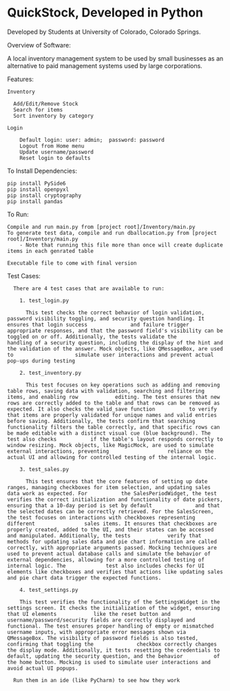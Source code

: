 # QuickStock, Developed in Python

Developed by Students at University of Colorado, Colorado Springs.

Overview of Software: 

  A local inventory management system to be used by small businesses as an alternative to paid management systems used by large corporations. 

  Features:

    Inventory

      Add/Edit/Remove Stock
      Search for items
      Sort inventory by category

    Login

        Default login: user: admin;  password: password
        Logout from Home menu
        Update username/password
        Reset login to defaults

  To Install Dependencies:
    
    pip install PySide6
    pip install openpyxl
    pip install cryptography
    pip install pandas

  To Run:
    
    Compile and run main.py from [project root]/Inventory/main.py
    To generate test data, compile and run dballocation.py from [project root]/Inventory/main.py
        - Note that running this file more than once will create duplicate items in each genrated table

    Executable file to come with final version

    
  Test Cases:

      There are 4 test cases that are available to run:
      
        1. test_login.py
        
          This test checks the correct behavior of login validation, password visibility toggling, and security question handling. It ensures that login success              and failure trigger appropriate responses, and that the password field's visibility can be toggled on or off. Additionally, the tests validate the                  handling of a security question, including the display of the hint and the validation of the answer. Mock objects, like QMessageBox, are used to                    simulate user interactions and prevent actual pop-ups during testing
          
        2. test_inventory.py
        
          This test focuses on key operations such as adding and removing table rows, saving data with validation, searching and filtering items, and enabling row            editing. The test ensures that new rows are correctly added to the table and that rows can be removed as expected. It also checks the valid_save function           to verify that items are properly validated for unique names and valid entries before saving. Additionally, the tests confirm that searching                        functionality filters the table correctly, and that specific rows can be made editable with a distinct visual cue (blue background). The test also checks           if the table's layout responds correctly to window resizing. Mock objects, like MagicMock, are used to simulate external interactions, preventing                   reliance on the actual UI and allowing for controlled testing of the internal logic.
          
        3. test_sales.py

          This test ensures that the core features of setting up date ranges, managing checkboxes for item selection, and updating sales data work as expected. For           the SalesPeriodWidget, the test verifies the correct initialization and functionality of date pickers, ensuring that a 10-day period is set by default              and that the selected dates can be correctly retrieved. For the SalesScreen, the test focuses on interactions with checkboxes representing different                sales items. It ensures that checkboxes are properly created, added to the UI, and their states can be accessed and manipulated. Additionally, the tests            verify that methods for updating sales data and pie chart information are called correctly, with appropriate arguments passed. Mocking techniques are               used to prevent actual database calls and simulate the behavior of external dependencies, allowing for a more controlled testing of internal logic. The             test also includes checks for UI elements like checkboxes and verifies that actions like updating sales and pie chart data trigger the expected functions.
        
        4. test_settings.py

        This test verifies the functionality of the SettingsWidget in the settings screen. It checks the initialization of the widget, ensuring that UI elements            like the reset button and username/password/security fields are correctly displayed and functional. The test ensures proper handling of empty or mismatched         username inputs, with appropriate error messages shown via QMessageBox. The visibility of password fields is also tested, confirming that toggling the              checkbox correctly changes the display mode. Additionally, it tests resetting the credentials to default, updating the security question, and the behavior          of the home button. Mocking is used to simulate user interactions and avoid actual UI popups.

      Run them in an ide (like PyCharm) to see how they work
